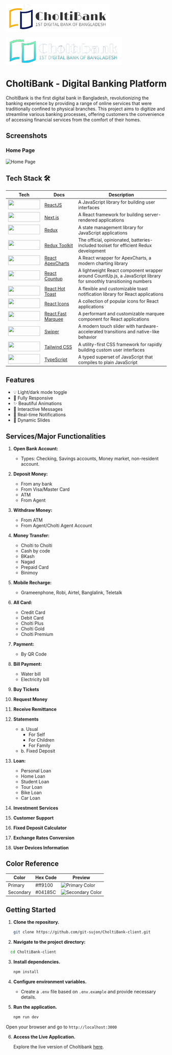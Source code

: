 ![Light Mode Logo](https://github.com/git-sujon/CholtiBank-client/blob/main/public/choltiBank.png?raw=true#gh-light-mode-only)

![Dark Mode Logo](https://github.com/git-sujon/CholtiBank-client/blob/main/public/choltiBank_dark_1.png?raw=true#gh-dark-mode-only)

# CholtiBank - Digital Banking Platform

CholtiBank is the first digital bank in Bangladesh, revolutionizing the banking experience by providing a range of online services that were traditionally confined to physical branches. This project aims to digitize and streamline various banking processes, offering customers the convenience of accessing financial services from the comfort of their homes.

## Screenshots

### Home Page

![Home Page](https://i.ibb.co/rt5rKVC/image.png)

<!-- ### Dashboard
![Home Page](https://i.ibb.co/Zh0K9SG/image.png) -->

## Tech Stack 🛠

| Tech                                                                                                                          | Docs                                                                       | Description                                                                                                      |
| ----------------------------------------------------------------------------------------------------------------------------- | -------------------------------------------------------------------------- | ---------------------------------------------------------------------------------------------------------------- |
| <img src="https://img.shields.io/badge/-ReactJS-blue?logo=react&style=for-the-badge" width="100" height="30">                 | [ReactJS](https://reactjs.org/docs/getting-started.html)                   | A JavaScript library for building user interfaces                                                                |
| <img src="https://img.shields.io/badge/-Next.js-black?logo=next.js&style=for-the-badge" width="100" height="30">              | [Next.js](https://nextjs.org/docs/getting-started)                         | A React framework for building server-rendered applications                                                      |
| <img src="https://img.shields.io/badge/-Redux-purple?logo=redux&style=for-the-badge" width="100" height="30">                 | [Redux](https://redux.js.org/introduction/getting-started)                 | A state management library for JavaScript applications                                                           |
| <img src="https://img.shields.io/badge/-Redux_Toolkit-blue?logo=redux&style=for-the-badge" width="100" height="30">           | [Redux Toolkit](https://redux-toolkit.js.org/introduction/getting-started) | The official, opinionated, batteries-included toolset for efficient Redux development                            |
| <img src="https://img.shields.io/badge/-React_ApexCharts-orange?logo=apexcharts&style=for-the-badge" width="100" height="30"> | [React ApexCharts](https://apexcharts.com/docs/react-charts/)              | A React wrapper for ApexCharts, a modern charting library                                                        |
| <img src="https://img.shields.io/badge/-React_Countup-yellow?logo=countup&style=for-the-badge" width="100" height="30">       | [React Countup](https://www.npmjs.com/package/react-countup)               | A lightweight React component wrapper around CountUp.js, a JavaScript library for smoothly transitioning numbers |
| <img src="https://img.shields.io/badge/-React_Hot_Toast-green?logo=toast&style=for-the-badge" width="100" height="30">        | [React Hot Toast](https://react-hot-toast.com/)                            | A flexible and customizable toast notification library for React applications                                    |
| <img src="https://img.shields.io/badge/-React_Icons-red?logo=icons&style=for-the-badge" width="100" height="30">              | [React Icons](https://react-icons.github.io/react-icons/)                  | A collection of popular icons for React applications                                                             |
| <img src="https://img.shields.io/badge/-React_Fast_Marquee-purple?logo=marquee&style=for-the-badge" width="100" height="30">  | [React Fast Marquee](https://www.npmjs.com/package/react-fast-marquee)     | A performant and customizable marquee component for React applications                                           |
| <img src="https://img.shields.io/badge/-Swiper-blue?logo=swiper&style=for-the-badge" width="100" height="30">                 | [Swiper](https://swiperjs.com/get-started)                                 | A modern touch slider with hardware-accelerated transitions and native-like behavior                             |
| <img src="https://img.shields.io/badge/-Tailwind_CSS-lightblue?logo=tailwindcss&style=for-the-badge" width="100" height="30"> | [Tailwind CSS](https://tailwindcss.com/docs)                               | A utility-first CSS framework for rapidly building custom user interfaces                                        |
| <img src="https://img.shields.io/badge/-TypeScript-blue?logo=typescript&style=for-the-badge" width="100" height="30">         | [TypeScript](https://www.typescriptlang.org/docs/)                         | A typed superset of JavaScript that compiles to plain JavaScript                                                 |

## Features

- 💡 Light/dark mode toggle
- 📱 Fully Responsive
- ✨ Beautiful Animations
- 💬 Interactive Messages
- 📢 Real-time Notifications
- 🔄 Dynamic Slides

## Services/Major Functionalities

1. **Open Bank Account:**

   - Types: Checking, Savings accounts, Money market, non-resident account.

2. **Deposit Money:**

   - From any bank
   - From Visa/Master Card
   - ATM
   - From Agent

3. **Withdraw Money:**

   - From ATM
   - From Agent/Cholti Agent Account

4. **Money Transfer:**

   - Cholti to Cholti
   - Cash by code
   - BKash
   - Nagad
   - Prepaid Card
   - Binimoy

5. **Mobile Recharge:**

   - Grameenphone, Robi, Airtel, Banglalink, Teletalk

6. **All Card:**

   - Credit Card
   - Debit Card
   - Cholti Plus
   - Cholti Gold
   - Cholti Premium

7. **Payment:**

   - By QR Code

8. **Bill Payment:**

   - Water bill
   - Electricity bill

9. **Buy Tickets**
10. **Request Money**
11. **Receive Remittance**
12. **Statements**

    - a. Usual
      - For Self
      - For Children
      - For Family
    - b. Fixed Deposit

13. **Loan:**

    - Personal Loan
    - Home Loan
    - Student Loan
    - Tour Loan
    - Bike Loan
    - Car Loan

14. **Investment Services**
15. **Customer Support**
16. **Fixed Deposit Calculator**
17. **Exchange Rates Conversion**
18. **User Devices Information**

## Color Reference

| Color     | Hex Code | Preview                                                                    |
| --------- | -------- | -------------------------------------------------------------------------- |
| Primary   | #ff9100  | ![Primary Color](https://via.placeholder.com/50x30/ff9100/ffffff?text=+)   |
| Secondary | #04185C  | ![Secondary Color](https://via.placeholder.com/50x30/04185C/ffffff?text=+) |


## Getting Started

1. **Clone the repository.**

    ```bash
    git clone https://github.com/git-sujon/CholtiBank-client.git
    ```
2. **Navigate to the project directory:**

 ```bash
   cd CholtiBank-client
   ```

3. **Install dependencies.**

    ```bash
    npm install
    ```

4. **Configure environment variables.**

   - Create a `.env` file based on `.env.example` and provide necessary details.

5. **Run the application.**

    ```bash
    npm run dev
    ```

 Open your browser and go to `http://localhost:3000`


6. **Access the Live Application.**

   Explore the live version of Choltibank [here](https://cholti-bank-client.vercel.app).

